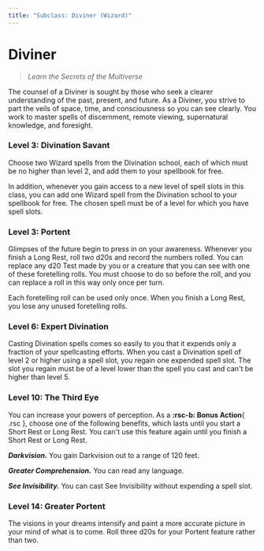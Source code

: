 ```yaml
---
title: "Subclass: Diviner (Wizard)"
---
```


<p style="display:none">
Learn the Secrets of the Multiverse
</p>

# Diviner

> *Learn the Secrets of the Multiverse*

The counsel of a Diviner is sought by those who seek a clearer understanding of the past, present, and future. As a Diviner, you strive to part the veils of space, time, and consciousness so you can see clearly. You work to master spells of discernment, remote viewing, supernatural knowledge, and foresight.

### Level 3: Divination Savant

Choose two Wizard spells from the Divination school, each of which must be no higher than level 2, and add them to your spellbook for free.

In addition, whenever you gain access to a new level of spell slots in this class, you can add one Wizard spell from the Divination school to your spellbook for free. The chosen spell must be of a level for which you have spell slots.
 
### Level 3: Portent

Glimpses of the future begin to press in on your awareness. Whenever you finish a Long Rest, roll two d20s and record the numbers rolled. You can replace any d20 Test made by you or a creature that you can see with one of these foretelling rolls. You must choose to do so before the roll, and you can replace a roll in this way only once per turn.

Each foretelling roll can be used only once. When you finish a Long Rest, you lose any unused foretelling rolls.

### Level 6: Expert Divination

Casting Divination spells comes so easily to you that it expends only a fraction of your spellcasting efforts. When you cast a Divination spell of level 2 or higher using a spell slot, you regain one expended spell slot. The slot you regain must be of a level lower than the spell you cast and can't be higher than level 5.

### Level 10: The Third Eye

You can increase your powers of perception. As a **:rsc-b: Bonus Action**{ .rsc }, choose one of the following benefits, which lasts until you start a Short Rest or Long Rest. You can't use this feature again until you finish a Short Rest or Long Rest.

***Darkvision.*** You gain Darkvision out to a range of 120 feet.

***Greater Comprehension.*** You can read any language.

***See Invisibility.*** You can cast See Invisibility without expending a spell slot.

### Level 14: Greater Portent

The visions in your dreams intensify and paint a more accurate picture in your mind of what is to come. Roll three d20s for your Portent feature rather than two.
